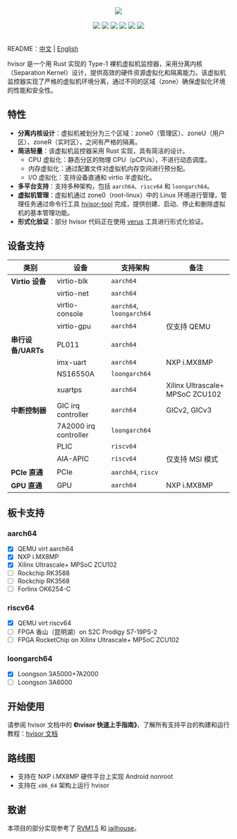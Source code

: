 <p align = "center">
<br><br>
<img src="https://www.syswonder.org/_media/hvisor-logo.svg">
<br><br>
<!-- <img src="https://img.shields.io/badge/hvisor-orange" /> -->
<img src="https://img.shields.io/github/stars/syswonder/hvisor?color=yellow" />
<img src="https://img.shields.io/github/license/syswonder/hvisor?color=red" />
<img src="https://img.shields.io/github/contributors/syswonder/hvisor?color=blue" />
<img src="https://img.shields.io/github/languages/code-size/syswonder/hvisor?color=green">
<img src="https://img.shields.io/github/repo-size/syswonder/hvisor?color=white">
<img src="https://img.shields.io/github/languages/top/syswonder/hvisor?color=orange">
<br><br>
</p>

README：[中文](./README-zh.md) | [English](./README.md)

hvisor 是一个用 Rust 实现的 Type-1 裸机虚拟机监控器，采用分离内核（Separation Kernel）设计，提供高效的硬件资源虚拟化和隔离能力。该虚拟机监控器实现了严格的虚拟机环境分离，通过不同的区域（zone）确保虚拟化环境的性能和安全性。

## 特性

- **分离内核设计**：虚拟机被划分为三个区域：zone0（管理区）、zoneU（用户区）、zoneR（实时区），之间有严格的隔离。
- **简洁轻量**：该虚拟机监控器采用 Rust 实现，具有简洁的设计。
  - CPU 虚拟化：静态分区的物理 CPU（pCPUs），不进行动态调度。
  - 内存虚拟化：通过配置文件对虚拟机内存空间进行预分配。
  - I/O 虚拟化：支持设备直通和 virtio 半虚拟化。
- **多平台支持**：支持多种架构，包括 `aarch64`、`riscv64` 和 `loongarch64`。
- **虚拟机管理**：虚拟机通过 zone0（root-linux）中的 Linux 环境进行管理，管理任务通过命令行工具 [hvisor-tool](https://github.com/syswonder/hvisor-tool) 完成，提供创建、启动、停止和删除虚拟机的基本管理功能。
- **形式化验证**：部分 hvisor 代码正在使用 [verus](https://github.com/verus-lang/verus) 工具进行形式化验证。

## 设备支持

| **类别**           | **设备**              | **支持架构**             | **备注**                        |
| ------------------ | --------------------- | ------------------------ | ------------------------------- |
| **Virtio 设备**    | virtio-blk            | `aarch64`                |                                 |
|                    | virtio-net            | `aarch64`                |                                 |
|                    | virtio-console        | `aarch64`, `loongarch64` |                                 |
|                    | virtio-gpu            | `aarch64`                | 仅支持 QEMU                     |
| **串行设备/UARTs** | PL011                 | `aarch64`                |                                 |
|                    | imx-uart              | `aarch64`                | NXP i.MX8MP                     |
|                    | NS16550A              | `loongarch64`            |                                 |
|                    | xuartps               | `aarch64`                | Xilinx Ultrascale+ MPSoC ZCU102 |
| **中断控制器**     | GIC irq controller    | `aarch64`                | GICv2, GICv3                    |
|                    | 7A2000 irq controller | `loongarch64`            |                                 |
|                    | PLIC                  | `riscv64`                |                                 |
|                    | AIA-APIC              | `riscv64`                | 仅支持 MSI 模式                 |
| **PCIe 直通**      | PCIe                  | `aarch64`, `riscv`       |                                 |
| **GPU 直通**       | GPU                   | `aarch64`                | NXP i.MX8MP                     |

## 板卡支持

### aarch64

- [x] QEMU virt aarch64
- [x] NXP i.MX8MP
- [x] Xilinx Ultrascale+ MPSoC ZCU102
- [ ] Rockchip RK3588
- [ ] Rockchip RK3568
- [ ] Forlinx OK6254-C

### riscv64

- [x] QEMU virt riscv64
- [ ] FPGA 香山（昆明湖）on S2C Prodigy S7-19PS-2
- [ ] FPGA  RocketChip on Xilinx Ultrascale+ MPSoC ZCU102

### loongarch64

- [x] Loongson 3A5000+7A2000
- [ ] Loongson 3A6000

## 开始使用

请参阅 hvisor 文档中的 **《hvisor 快速上手指南》**，了解所有支持平台的构建和运行教程：[hvisor 文档](https://hvisor.syswonder.org/)

## 路线图

- 支持在 NXP i.MX8MP 硬件平台上实现 Android nonroot
- 支持在 `x86_64` 架构上运行 hvisor

## 致谢

本项目的部分实现参考了 [RVM1.5](https://github.com/rcore-os/RVM1.5) 和 [jailhouse](https://github.com/siemens/jailhouse)。